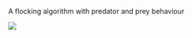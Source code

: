 <p align="center">
  <p >
    A flocking algorithm with predator and prey behaviour 
  </p>
</p>


<img src = "img/Boids.gif"></img>


